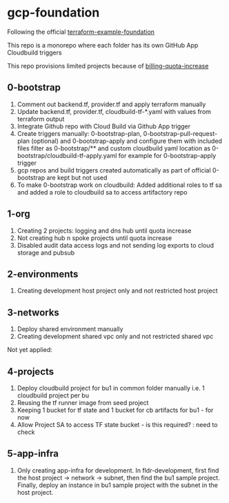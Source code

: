 # gcp-foundation 

Following the official [terraform-example-foundation](https://github.com/terraform-google-modules/terraform-example-foundation)

This repo is a monorepo where each folder has its own GitHub App Cloudbuild triggers

This repo provisions limited projects because of [billing-quota-increase](https://support.google.com/code/contact/billing_quota_increase)

## 0-bootstrap
1. Comment out backend.tf, provider.tf and apply terraform manually
1. Update backend.tf, provider.tf, cloudbuild-tf-*.yaml with values from terraform output
1. Integrate Github repo with Cloud Build via Github App trigger 
1. Create triggers manually: 0-bootstrap-plan, 0-bootstrap-pull-request-plan (optional) and 0-bootstrap-apply and configure them with included files filter as 0-bootstrap/** and custom cloudbuild yaml location as 0-bootstrap/cloudbuild-tf-apply.yaml for example for 0-bootstrap-apply trigger
1. gcp repos and build triggers created automatically as part of official 0-bootstrap are kept but not used
1. To make 0-bootstrap work on cloudbuild: Added additional roles to tf sa and added a role to cloudbuild sa to access artifactory repo 

## 1-org
1. Creating 2 projects: logging and dns hub until quota increase
1. Not creating hub n spoke projects until quota increase
1. Disabled audit data access logs and not sending log exports to cloud storage and pubsub

## 2-environments
1. Creating development host project only and not restricted host project

## 3-networks
1. Deploy shared environment manually
1. Creating development shared vpc only and not restricted shared vpc

Not yet applied:

## 4-projects
1. Deploy cloudbuild project for bu1 in common folder manually i.e. 1 cloudbuild project per bu
1. Reusing the tf runner image from seed project
1. Keeping 1 bucket for tf state and 1 bucket for cb artifacts for bu1 - for now
1. Allow Project SA to access TF state bucket - is this required? : need to check

## 5-app-infra
1. Only creating app-infra for development. In fldr-development, first find the host project -> network -> subnet, then find the bu1 sample project. Finally, deploy an instance in bu1 sample project with the subnet in the host project.